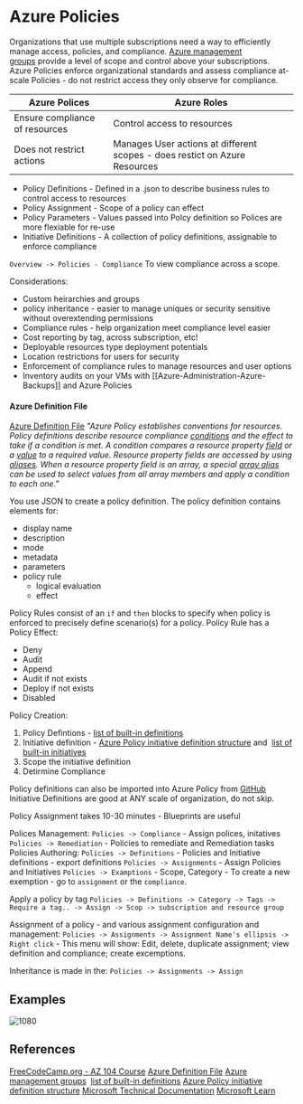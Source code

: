 # Azure Policies

Organizations that use multiple subscriptions need a way to efficiently manage access, policies, and compliance. [Azure management groups](https://learn.microsoft.com/en-us/azure/governance/management-groups/overview) provide a level of scope and control above your subscriptions. Azure Policies enforce organizational standards and assess compliance at-scale Policies - do not restrict access they only observe for compliance. 

Azure Polices | Azure Roles
--- | ---
Ensure compliance of resources | Control access to resources
Does not restrict actions | Manages User actions at different scopes - does restict on Azure Resources

- Policy Definitions - Defined in a .json to describe business rules to control access to resources
- Policy Assignment - Scope of a policy can effect
- Policy Parameters - Values passed into Polcy definition so Polices are more flexiable for re-use
- Initiative Definitions - A collection of policy definitions, assignable to enforce compliance 

`Overview -> Policies - Compliance` To view compliance across a scope.

Considerations:
- Custom heirarchies and groups
- policy inheritance - easier to manage uniques or security sensitive without overextending permissions
- Compliance rules - help organization meet compliance level easier
- Cost reporting by tag, across subscription, etc!
- Deployable resources type deployment potentials
- Location restrictions for users for security
- Enforcement of compliance rules to manage resources and user options
- Inventory audits on your VMs with [[Azure-Administration-Azure-Backups]] and Azure Policies


#### Azure Definition File

[Azure Definition File](https://learn.microsoft.com/en-us/azure/governance/policy/concepts/definition-structure) *"Azure Policy establishes conventions for resources. Policy definitions describe resource compliance [conditions](https://learn.microsoft.com/en-us/azure/governance/policy/concepts/definition-structure#conditions) and the effect to take if a condition is met. A condition compares a resource property [field](https://learn.microsoft.com/en-us/azure/governance/policy/concepts/definition-structure#fields) or a [value](https://learn.microsoft.com/en-us/azure/governance/policy/concepts/definition-structure#value) to a required value. Resource property fields are accessed by using [aliases](https://learn.microsoft.com/en-us/azure/governance/policy/concepts/definition-structure#aliases). When a resource property field is an array, a special [array alias](https://learn.microsoft.com/en-us/azure/governance/policy/concepts/definition-structure#understanding-the--alias) can be used to select values from all array members and apply a condition to each one."*

You use JSON to create a policy definition. The policy definition contains elements for:

- display name
- description
- mode
- metadata
- parameters
- policy rule
    - logical evaluation
    - effect

Policy Rules consist of an `if` and `then` blocks to specify when policy is enforced to precisely define scenario(s) for a policy. Policy Rule has a Policy Effect: 
- Deny
- Audit
- Append
- Audit if not exists
- Deploy if not exists
- Disabled

Policy Creation:
1. Policy Defintions - [list of built-in definitions](https://learn.microsoft.com/en-us/azure/governance/policy/samples/built-in-policies)
2. Initiative definition - [Azure Policy initiative definition structure](https://learn.microsoft.com/en-us/azure/governance/policy/concepts/initiative-definition-structure) and  [list of built-in initiatives](https://learn.microsoft.com/en-us/azure/governance/policy/samples/built-in-initiatives)
3. Scope the initiative definition 
4. Detirmine Compliance

Policy definitions can also be imported into Azure Policy from [GitHub](https://github.com/Azure/azure-policy/tree/master/samples)
Initiative Definitions are good at ANY scale of organization, do not skip.

Policy Assignment takes 10-30 minutes - Blueprints are useful

Polices Management:
`Policies -> Compliance` - Assign polices, initatives
`Policies -> Remediation` - Policies to remediate and Remediation tasks
Policies Authoring:
`Policies -> Definitions` - Policies and Initiative definitions - export definitions
`Policies -> Assignments` - Assign Policies and Initiatives
`Policies -> Examptions` - Scope, Category - To create a new exemption - go to `assignment` or the `compliance`.

Apply a policy by tag
`Policies -> Definitions -> Category -> Tags -> Require a tag.. -> Assign -> Scop -> subscription and resource group`

Assignment of a policy - and various assignment configuration and management:
`Policies -> Assignments -> Assignment Name's ellipsis -> Right click` - This menu will show: Edit, delete, duplicate assignment; view definition and compliance; create excemptions.

Inheritance is made in the: 
`Policies -> Assignments -> Assign`


## Examples

![1080](azureexamplepolicygroup.png)




## References

[FreeCodeCamp.org - AZ 104 Course](https://www.youtube.com/watch?v=10PbGbTUSAg&t=3458s)
[Azure Definition File](https://learn.microsoft.com/en-us/azure/governance/policy/concepts/definition-structure) 
[Azure management groups](https://learn.microsoft.com/en-us/azure/governance/management-groups/overview) 
[list of built-in definitions](https://learn.microsoft.com/en-us/azure/governance/policy/samples/built-in-policies)
[Azure Policy initiative definition structure](https://learn.microsoft.com/en-us/azure/governance/policy/concepts/initiative-definition-structure)
[Microsoft Technical Documentation](https://learn.microsoft.com/en-us/docs/)
[Microsoft Learn](https://learn.microsoft.com/en-us/)